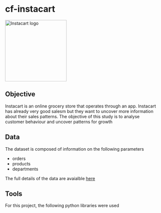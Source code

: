 # cf-instacart
<img src="https://github.com/user-attachments/assets/db0ca257-5247-41e3-b2f7-2a0e8ffda474" alt="Instacart logo" width="200">

## Objective 

Instacart is an online grocery store that operates through an app. Instacart has already very good salesm but they want to uncover more information about their sales patterns. The objective of this study is to analyse customer behaviour and uncover patterns for growth 

## Data 

The dataset is composed of information on the following parameters 

- orders   
- products   
- departments  

The full details of the data are avaialble [here](https://docs.github.com/en/get-started/writing-on-github/getting-started-with-writing-and-formatting-on-github/basic-writing-and-formatting-syntax)


## Tools 

For this project, the following python libraries were used
